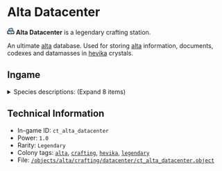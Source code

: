 # Alta Datacenter

<img src="https://raw.githubusercontent.com/Ceterai/Enternia/main/objects/alta/crafting/datacenter/icon.png" alt="Alta Datacenter icon" loading="lazy" height="16px" width="auto" /> **Alta Datacenter** is a legendary crafting station.

An ultimate [alta](https://ceterai.github.io/MyEnternia/Wiki/Tags/Alta) database. Used for storing [alta](https://ceterai.github.io/MyEnternia/Wiki/Tags/Alta) information, documents, codexes and datamasses in [hevika](https://ceterai.github.io/MyEnternia/Wiki/Tags/Hevika) crystals.

## Ingame

<details markdown="1"><summary>Species descriptions: (Expand 8 items)</summary>

- Alta: I can create equipment to use for wiring here.
- Apex: Some sort of an alta mainframe. Might contain useful information.
- Avian: A giant electronic library!
- Floran: Floran can make equipment for wiring thingsss.
- Glitch: Pleased. A workstation for creating wiring related equipment. Very handy.
- Human: Wiring related equipment can be crafted on this workstation. Neat!
- Hylotl: For wiring tools and accessories, this is the go to workstation.
- Novakid: A workstation for all things wirin' related.

</details>

## Technical Information

- In-game ID: `ct_alta_datacenter`
- Power: `1.0`
- Rarity: `Legendary`
- Colony tags: [`alta`](https://ceterai.github.io/MyEnternia/Wiki/Tags/Alta), [`crafting`](https://ceterai.github.io/MyEnternia/Wiki/Tags/Crafting), [`hevika`](https://ceterai.github.io/MyEnternia/Wiki/Tags/Hevika), [`legendary`](https://ceterai.github.io/MyEnternia/Wiki/Tags/Legendary)
- File: [`/objects/alta/crafting/datacenter/ct_alta_datacenter.object`](https://github.com/Ceterai/Enternia/blob/main/objects/alta/crafting/datacenter/ct_alta_datacenter.object)
